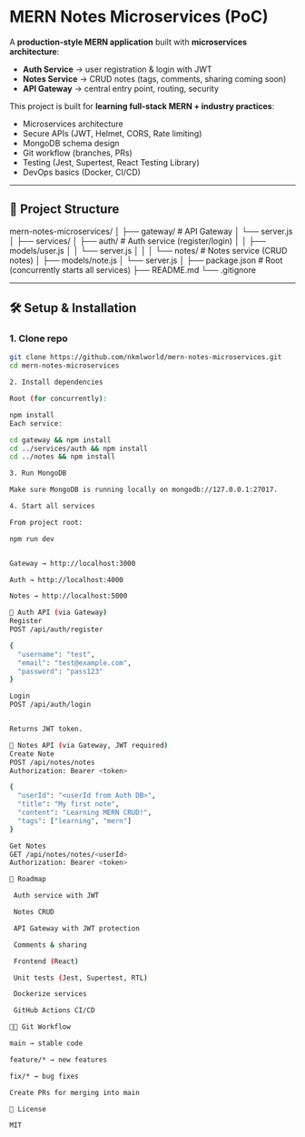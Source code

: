 # MERN Notes Microservices (PoC)

A **production-style MERN application** built with **microservices architecture**:
- **Auth Service** → user registration & login with JWT
- **Notes Service** → CRUD notes (tags, comments, sharing coming soon)
- **API Gateway** → central entry point, routing, security

This project is built for **learning full-stack MERN + industry practices**:
- Microservices architecture
- Secure APIs (JWT, Helmet, CORS, Rate limiting)
- MongoDB schema design
- Git workflow (branches, PRs)
- Testing (Jest, Supertest, React Testing Library)
- DevOps basics (Docker, CI/CD)

---

## 🚀 Project Structure
mern-notes-microservices/
│
├── gateway/ # API Gateway
│ └── server.js
│
├── services/
│ ├── auth/ # Auth service (register/login)
│ │ ├── models/user.js
│ │ └── server.js
│ │
│ └── notes/ # Notes service (CRUD notes)
│ ├── models/note.js
│ └── server.js
│
├── package.json # Root (concurrently starts all services)
├── README.md
└── .gitignore


---

## 🛠️ Setup & Installation

### 1. Clone repo
```bash
git clone https://github.com/nkmlworld/mern-notes-microservices.git
cd mern-notes-microservices

2. Install dependencies

Root (for concurrently):

npm install
Each service:

cd gateway && npm install
cd ../services/auth && npm install
cd ../notes && npm install

3. Run MongoDB

Make sure MongoDB is running locally on mongodb://127.0.0.1:27017.

4. Start all services

From project root:

npm run dev


Gateway → http://localhost:3000

Auth → http://localhost:4000

Notes → http://localhost:5000

🔐 Auth API (via Gateway)
Register
POST /api/auth/register

{
  "username": "test",
  "email": "test@example.com",
  "password": "pass123"
}

Login
POST /api/auth/login


Returns JWT token.

📝 Notes API (via Gateway, JWT required)
Create Note
POST /api/notes/notes
Authorization: Bearer <token>

{
  "userId": "<userId from Auth DB>",
  "title": "My first note",
  "content": "Learning MERN CRUD!",
  "tags": ["learning", "mern"]
}

Get Notes
GET /api/notes/notes/<userId>
Authorization: Bearer <token>

📌 Roadmap

 Auth service with JWT

 Notes CRUD

 API Gateway with JWT protection

 Comments & sharing

 Frontend (React)

 Unit tests (Jest, Supertest, RTL)

 Dockerize services

 GitHub Actions CI/CD

👩‍💻 Git Workflow

main → stable code

feature/* → new features

fix/* → bug fixes

Create PRs for merging into main

📜 License

MIT

